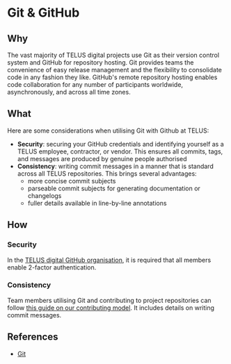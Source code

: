 # Git & GitHub

## Why

The vast majority of TELUS digital projects use Git as their version control system and GitHub for repository hosting. Git provides teams the convenience of easy release management and the flexibility to consolidate code in any fashion they like. GitHub's remote repository hosting enables code collaboration for any number of participants worldwide, asynchronously, and across all time zones. 

## What

Here are some considerations when utilising Git with Github at TELUS:

- **Security**: securing your GitHub credentials and identifying yourself as a TELUS employee, contractor, or vendor. This ensures all commits, tags, and messages are produced by genuine people authorised 
- **Consistency**: writing commit messages in a manner that is standard across all TELUS repositories. This brings several advantages:
  - more concise commit subjects
  - parseable commit subjects for generating documentation or changelogs
  - fuller details available in line-by-line annotations

## How

### Security

In the [TELUS digital GitHub organisation][org], it is required that all members enable 2-factor authentication. 

### Consistency

Team members utilising Git and contributing to project repositories can follow [this guide on our contributing model][contribution]. It includes details on writing commit messages.

## References

- [Git][git]

[org]: https://github.com/orgs/telusdigital/people
[contribution]: ../process/contribution-model.md
[git]: https://git-scm.com/